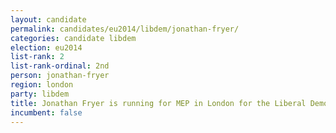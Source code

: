 ```yaml
---
layout: candidate
permalink: candidates/eu2014/libdem/jonathan-fryer/
categories: candidate libdem
election: eu2014
list-rank: 2
list-rank-ordinal: 2nd
person: jonathan-fryer
region: london
party: libdem
title: Jonathan Fryer is running for MEP in London for the Liberal Democrats
incumbent: false
---
```

